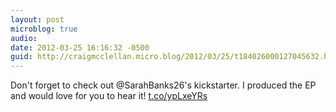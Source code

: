 ```yaml
---
layout: post
microblog: true
audio: 
date: 2012-03-25 16:16:32 -0500
guid: http://craigmcclellan.micro.blog/2012/03/25/t184026000127045632.html
---
```

Don't forget to check out @SarahBanks26's kickstarter. I produced the EP and would love for you to hear it! [t.co/ypLxeYRs](http://t.co/ypLxeYRs)
